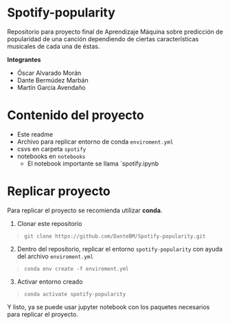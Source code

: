 # Spotify-popularity
Repositorio para proyecto final de Aprendizaje Máquina sobre predicción de popularidad de una canción dependiendo de ciertas características musicales de cada una de éstas. 

**Integrantes**
* Óscar Alvarado Morán
* Dante Bermúdez Marbán
* Martín García Avendaño

# Contenido del proyecto
* Este readme
* Archivo para replicar entorno de conda `enviroment.yml`
* csvs en carpeta `spotify`
* notebooks en `notebooks`
  * El notebook importante se llama `spotify.ipynb

# Replicar proyecto
Para replicar el proyecto se recomienda utilizar **conda**.

1. Clonar este repositorio
> `git clone https://github.com/DanteBM/Spotify-popularity.git`
2. Dentro del repositorio, replicar el entorno `spotify-popularity` con ayuda del archivo `enviroment.yml`
> `conda env create -f enviroment.yml`
3. Activar entorno creado
> `conda activate spotify-popularity`

Y listo, ya se puede usar jupyter notebook con los paquetes necesarios para replicar el proyecto.
